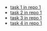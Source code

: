 - [task 1 in repo 1](#TODO:10)
- [task 2 in repo 1](#DOING:100)
- [task 3 in repo 1](#TODO:0)
- [task 4 in repo 1](#DOING:60)
